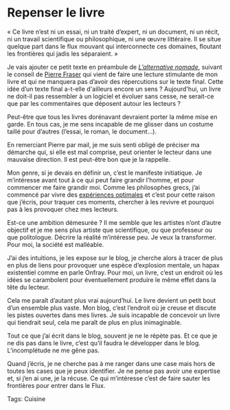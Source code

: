 # Repenser le livre

« Ce livre n’est ni un essai, ni un traité d’expert, ni un document, ni un récit, ni un travail scientifique ou philosophique, ni une œuvre littéraire. Il se situe quelque part dans le flux mouvant qui interconnecte ces domaines, floutant les frontières qui jadis les séparaient. »<span id="more-13734"></span>

Je vais ajouter ce petit texte en préambule de [*L’alternative nomade*](http://blog.tcrouzet.com/alternative-nomade/), suivant le conseil de [Pierre Fraser](http://theoriedestendances.com/) qui vient de faire une lecture stimulante de mon livre et qui ne manquera pas d’avoir des répercutions sur le texte final. Cette idée d’un texte final a-t-elle d'ailleurs encore un sens ? Aujourd'hui, un livre ne doit-il pas ressembler à un logiciel et évoluer sans cesse, ne serait-ce que par les commentaires que déposent autour les lecteurs ?

Peut-être que tous les livres dorénavant devraient porter la même mise en garde. En tous cas, je me sens incapable de me glisser dans un costume taillé pour d’autres (l’essai, le roman, le document…).

En remerciant Pierre par mail, je me suis senti obligé de préciser ma démarche qui, si elle est mal comprise, peut orienter le lecteur dans une mauvaise direction. Il est peut-être bon que je la rappelle. 

Mon genre, si je devais en définir un, c’est le manifeste initiatique. Je m’intéresse avant tout à ce qui peut faire grandir l’homme, et pour commencer me faire grandir moi. Comme les philosophes grecs, j’ai commencé par vivre des [expériences optimales](http://blog.tcrouzet.com/2010/01/11/experience-optimale/) et c’est pour cette raison que j’écris, pour traquer ces moments, chercher à les revivre et pourquoi pas à les provoquer chez mes lecteurs.

Est-ce une ambition démesurée ? Il me semble que les artistes n’ont d’autre objectif et je me sens plus artiste que scientifique, ou que professeur ou que politologue. Décrire la réalité m’intéresse peu. Je veux la transformer. Pour moi, la société est malléable.

J’ai des intuitions, je les expose sur le blog, je cherche alors à tracer de plus en plus de liens pour provoquer une espèce d’explosion mentale, un hapax existentiel comme en parle Onfray. Pour moi, un livre, c’est un endroit où les idées se carambolent pour éventuellement produire le même effet dans la tête du lecteur.

Cela me paraît d’autant plus vrai aujourd’hui. Le livre devient un petit bout d’un ensemble plus vaste. Mon blog, c’est l’endroit où je creuse et discute les pistes ouvertes dans mes livres. Je suis incapable de concevoir un livre qui tiendrait seul, cela me paraît de plus en plus inimaginable.

Tout ce que j’ai écrit dans le blog, souvent je ne le répète pas. Et ce que je ne dis pas dans le livre, c’est qu’il faudra le développer dans le blog. L’incomplétude ne me gêne pas.

Quand j’écris, je ne cherche pas à me ranger dans une case mais hors de toutes les cases que je peux identifier. Je ne pense pas avoir une expertise et, si j’en ai une, je la récuse. Ce qui m’intéresse c’est de faire sauter les frontières pour entrer dans le Flux.

Tags: Cuisine